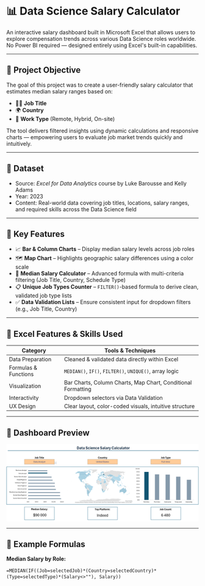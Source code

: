 # 📊 Data Science Salary Calculator

An interactive salary dashboard built in Microsoft Excel that allows users to explore compensation trends across various Data Science roles worldwide.  
No Power BI required — designed entirely using Excel's built-in capabilities.

---

## 🎯 Project Objective

The goal of this project was to create a user-friendly salary calculator that estimates median salary ranges based on:

- 🧑‍💻 **Job Title**
- 🌍 **Country**
- 🏢 **Work Type** (Remote, Hybrid, On-site)

The tool delivers filtered insights using dynamic calculations and responsive charts — empowering users to evaluate job market trends quickly and intuitively.

---

## 📁 Dataset

- Source: *Excel for Data Analytics* course by Luke Barousse and Kelly Adams
- Year: 2023  
- Content: Real-world data covering job titles, locations, salary ranges, and required skills across the Data Science field

---

## 🧠 Key Features

- 📈 **Bar & Column Charts** – Display median salary levels across job roles  
- 🗺️ **Map Chart** – Highlights geographic salary differences using a color scale  
- 🔢 **Median Salary Calculator** – Advanced formula with multi-criteria filtering (Job Title, Country, Schedule Type)  
- 📋 **Unique Job Types Counter** – `FILTER()`-based formula to derive clean, validated job type lists  
- ✅ **Data Validation Lists** – Ensure consistent input for dropdown filters (e.g., Job Title, Country)

---

## 🧰 Excel Features & Skills Used

| Category              | Tools & Techniques                                                                 |
|-----------------------|-------------------------------------------------------------------------------------|
| Data Preparation      | Cleaned & validated data directly within Excel                                      |
| Formulas & Functions  | `MEDIAN()`, `IF()`, `FILTER()`, `UNIQUE()`, array logic                            |
| Visualization         | Bar Charts, Column Charts, Map Chart, Conditional Formatting                       |
| Interactivity         | Dropdown selectors via Data Validation                                              |
| UX Design             | Clear layout, color-coded visuals, intuitive structure                             |

---

## 📸 Dashboard Preview

![PageView](https://github.com/bartoszsmielowski/Excel_DataScienceSalaryCalculator/blob/main/003%20Multimedia/DataScienceSalaryCalculator_PageView.png)

---

## 🧪 Example Formulas

**Median Salary by Role:**
```excel
=MEDIAN(IF((Job=selectedJob)*(Country=selectedCountry)*(Type=selectedType)*(Salary<>""), Salary))
